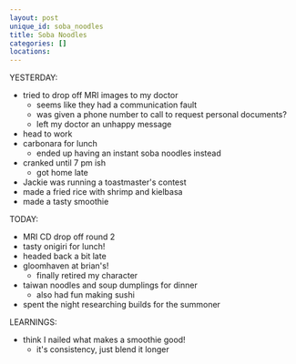 ```yaml
---
layout: post
unique_id: soba_noodles
title: Soba Noodles
categories: []
locations: 
---
```


YESTERDAY:
* tried to drop off MRI images to my doctor
  * seems like they had a communication fault
  * was given a phone number to call to request personal documents?
  * left my doctor an unhappy message
* head to work
* carbonara for lunch
  * ended up having an instant soba noodles instead
* cranked until 7 pm ish
  * got home late
* Jackie was running a toastmaster's contest
* made a fried rice with shrimp and kielbasa
* made a tasty smoothie

TODAY:
* MRI CD drop off round 2
* tasty onigiri for lunch!
* headed back a bit late
* gloomhaven at brian's!
  * finally retired my character
* taiwan noodles and soup dumplings for dinner
  * also had fun making sushi
* spent the night researching builds for the summoner

LEARNINGS:
* think I nailed what makes a smoothie good!
  * it's consistency, just blend it longer
